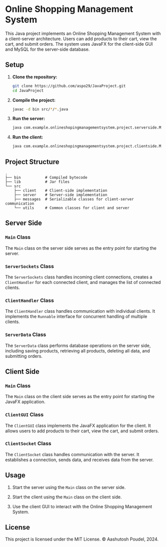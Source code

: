 
# Online Shopping Management System

This Java project implements an Online Shopping Management System with a client-server architecture. Users can add products to their cart, view the cart, and submit orders. The system uses JavaFX for the client-side GUI and MySQL for the server-side database.

## Setup

1. **Clone the repository:**

   ```bash
   git clone https://github.com/aspo29/JavaProject.git
   cd JavaProject
   ```

2. **Compile the project:**

   ```bash
   javac -d bin src/*/*.java
   ```

3. **Run the server:**

   ```bash
   java com.example.onlineshopingmanagementsystem.project.serverside.Main
   ```

4. **Run the client:**

   ```bash
   java com.example.onlineshopingmanagementsystem.project.clientside.Main
   ```

## Project Structure

```
.
├── bin           # Compiled bytecode
├── lib           # Jar files
└── src
    ├── client    # Client-side implementation
    ├── server    # Server-side implementation
    ├── messages  # Serializable classes for client-server communication
    └── utils     # Common classes for client and server
```

## Server Side

### `Main` Class

The `Main` class on the server side serves as the entry point for starting the server.

### `ServerSockets` Class

The `ServerSockets` class handles incoming client connections, creates a `ClientHandler` for each connected client, and manages the list of connected clients.

### `ClientHandler` Class

The `ClientHandler` class handles communication with individual clients. It implements the `Runnable` interface for concurrent handling of multiple clients.

### `ServerData` Class

The `ServerData` class performs database operations on the server side, including saving products, retrieving all products, deleting all data, and submitting orders.

## Client Side

### `Main` Class

The `Main` class on the client side serves as the entry point for starting the JavaFX application.

### `ClientGUI` Class

The `ClientGUI` class implements the JavaFX application for the client. It allows users to add products to their cart, view the cart, and submit orders.

### `ClientSocket` Class

The `ClientSocket` class handles communication with the server. It establishes a connection, sends data, and receives data from the server.

## Usage

1. Start the server using the `Main` class on the server side.

2. Start the client using the `Main` class on the client side.

3. Use the client GUI to interact with the Online Shopping Management System.

## License

This project is licensed under the MIT License. © Aashutosh Poudel, 2024.
